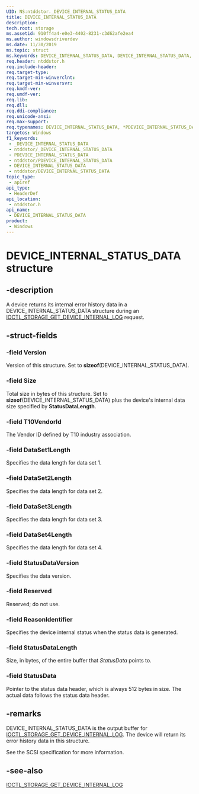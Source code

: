 ```yaml
---
UID: NS:ntddstor._DEVICE_INTERNAL_STATUS_DATA
title: DEVICE_INTERNAL_STATUS_DATA
description: 
tech.root: storage
ms.assetid: 910ff4a4-e0e3-4402-8231-c3d62afe2ea4
ms.author: windowsdriverdev
ms.date: 11/30/2019
ms.topic: struct
ms.keywords: DEVICE_INTERNAL_STATUS_DATA, DEVICE_INTERNAL_STATUS_DATA, *PDEVICE_INTERNAL_STATUS_DATA,
req.header: ntddstor.h
req.include-header: 
req.target-type: 
req.target-min-winverclnt: 
req.target-min-winversvr: 
req.kmdf-ver: 
req.umdf-ver: 
req.lib: 
req.dll: 
req.ddi-compliance: 
req.unicode-ansi: 
req.max-support: 
req.typenames: DEVICE_INTERNAL_STATUS_DATA, *PDEVICE_INTERNAL_STATUS_DATA
targetos: Windows
f1_keywords:
 - _DEVICE_INTERNAL_STATUS_DATA
 - ntddstor/_DEVICE_INTERNAL_STATUS_DATA
 - PDEVICE_INTERNAL_STATUS_DATA
 - ntddstor/PDEVICE_INTERNAL_STATUS_DATA
 - DEVICE_INTERNAL_STATUS_DATA
 - ntddstor/DEVICE_INTERNAL_STATUS_DATA
topic_type:
 - apiref
api_type:
 - HeaderDef
api_location:
 - ntddstor.h
api_name:
 - DEVICE_INTERNAL_STATUS_DATA
product:
 - Windows
---
```


# DEVICE_INTERNAL_STATUS_DATA structure


## -description

A device returns its internal error history data in a DEVICE_INTERNAL_STATUS_DATA structure during an [IOCTL_STORAGE_GET_DEVICE_INTERNAL_LOG](ni-ntddstor-ioctl_storage_get_device_internal_log.md) request.

## -struct-fields

### -field Version

Version of this structure. Set to **sizeof**(DEVICE_INTERNAL_STATUS_DATA).

### -field Size

Total size in bytes of this structure. Set to **sizeof**(DEVICE_INTERNAL_STATUS_DATA) plus the device's internal data size specified by **StatusDataLength**.

### -field T10VendorId

The Vendor ID defined by T10 industry association.

### -field DataSet1Length

Specifies the data length for data set 1.

### -field DataSet2Length

Specifies the data length for data set 2.

### -field DataSet3Length

Specifies the data length for data set 3.

### -field DataSet4Length

Specifies the data length for data set 4.

### -field StatusDataVersion

Specifies the data version.

### -field Reserved

Reserved; do not use.

### -field ReasonIdentifier

Specifies the device internal status when the status data is generated.

### -field StatusDataLength

Size, in bytes, of the entire buffer that *StatusData* points to.

### -field StatusData

Pointer to the status data header, which is always 512 bytes in size. The actual data follows the status data header.

## -remarks

DEVICE_INTERNAL_STATUS_DATA is the output buffer for [IOCTL_STORAGE_GET_DEVICE_INTERNAL_LOG](ni-ntddstor-ioctl_storage_get_device_internal_log.md). The device will return its error history data in this structure.

See the SCSI specification for more information.

## -see-also

[IOCTL_STORAGE_GET_DEVICE_INTERNAL_LOG](ni-ntddstor-ioctl_storage_get_device_internal_log.md)

